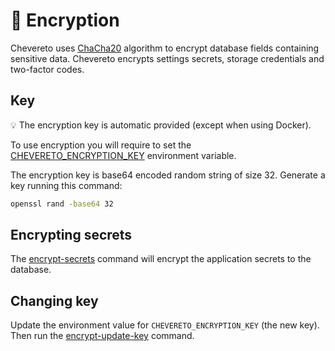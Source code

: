 # 🔑 Encryption

Chevereto uses [ChaCha20](https://datatracker.ietf.org/doc/html/rfc7539) algorithm to encrypt database fields containing sensitive data. Chevereto encrypts settings secrets, storage credentials and two-factor codes.

## Key

💡 The encryption key is automatic provided (except when using Docker).

To use encryption you will require to set the [CHEVERETO_ENCRYPTION_KEY](../configuration/environment.md#encryption-key) environment variable.

The encryption key is base64 encoded random string of size 32. Generate a key running this command:

```sh
openssl rand -base64 32
```

## Encrypting secrets

The [encrypt-secrets](cli.md#encrypt-secrets) command will encrypt the application secrets to the database.

## Changing key

Update the environment value for `CHEVERETO_ENCRYPTION_KEY` (the new key). Then run the [encrypt-update-key](cli.md#encypt-update) command.
